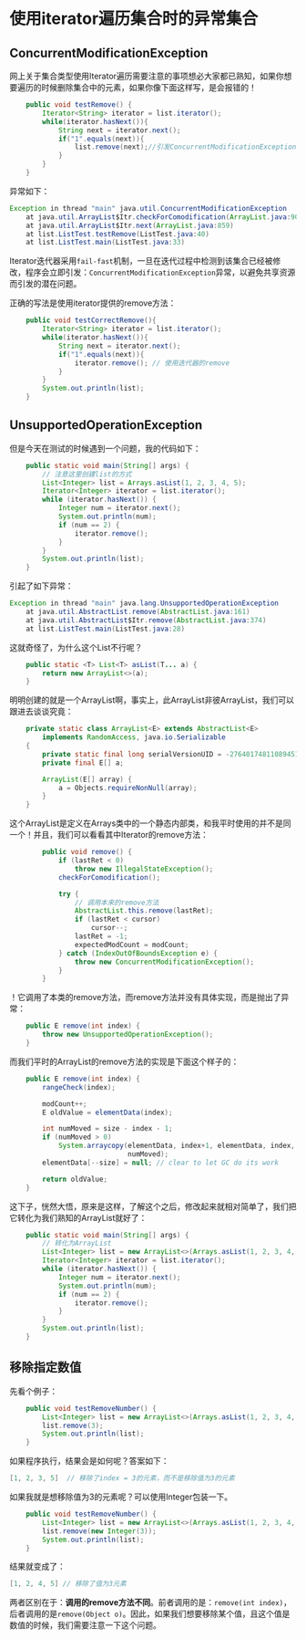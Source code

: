 # 使用iterator遍历集合时的异常集合

## ConcurrentModificationException

网上关于集合类型使用Iterator遍历需要注意的事项想必大家都已熟知，如果你想要遍历的时候删除集合中的元素，如果你像下面这样写，是会报错的！

```java
    public void testRemove() {
        Iterator<String> iterator = list.iterator();
        while(iterator.hasNext()){
            String next = iterator.next();
            if("1".equals(next)){
                list.remove(next);//引发ConcurrentModificationException
            }
        }
    }
```

异常如下：

```java
Exception in thread "main" java.util.ConcurrentModificationException
	at java.util.ArrayList$Itr.checkForComodification(ArrayList.java:909)
	at java.util.ArrayList$Itr.next(ArrayList.java:859)
	at list.ListTest.testRemove(ListTest.java:40)
	at list.ListTest.main(ListTest.java:33)
```

Iterator迭代器采用`fail-fast`机制，一旦在迭代过程中检测到该集合已经被修改，程序会立即引发：`ConcurrentModificationException`异常，以避免共享资源而引发的潜在问题。

正确的写法是使用iterator提供的remove方法：

```java
    public void testCorrectRemove(){
        Iterator<String> iterator = list.iterator();
        while(iterator.hasNext()){
            String next = iterator.next();
            if("1".equals(next)){
                iterator.remove(); // 使用迭代器的remove
            }
        }
        System.out.println(list); 
    }
```

## UnsupportedOperationException

但是今天在测试的时候遇到一个问题，我的代码如下：

```java
    public static void main(String[] args) {
		// 注意这里创建list的方式
        List<Integer> list = Arrays.asList(1, 2, 3, 4, 5);
        Iterator<Integer> iterator = list.iterator();
        while (iterator.hasNext()) {
            Integer num = iterator.next();
            System.out.println(num);
            if (num == 2) {
                iterator.remove();
            }
        }
        System.out.println(list);
    }
```

引起了如下异常：

```java
Exception in thread "main" java.lang.UnsupportedOperationException
	at java.util.AbstractList.remove(AbstractList.java:161)
	at java.util.AbstractList$Itr.remove(AbstractList.java:374)
	at list.ListTest.main(ListTest.java:28)
```

这就奇怪了，为什么这个List不行呢？

```java
    public static <T> List<T> asList(T... a) {
        return new ArrayList<>(a);
    }
```

明明创建的就是一个ArrayList啊，事实上，此ArrayList非彼ArrayList，我们可以跟进去谈谈究竟：

```java
    private static class ArrayList<E> extends AbstractList<E>
        implements RandomAccess, java.io.Serializable
    {
        private static final long serialVersionUID = -2764017481108945198L;
        private final E[] a;

        ArrayList(E[] array) {
            a = Objects.requireNonNull(array);
        }
    }
```

这个ArrayList是定义在Arrays类中的一个静态内部类，和我平时使用的并不是同一个！并且，我们可以看看其中Iterator的remove方法：

```java
        public void remove() {
            if (lastRet < 0)
                throw new IllegalStateException();
            checkForComodification();

            try {
                // 调用本来的remove方法
                AbstractList.this.remove(lastRet);
                if (lastRet < cursor)
                    cursor--;
                lastRet = -1;
                expectedModCount = modCount;
            } catch (IndexOutOfBoundsException e) {
                throw new ConcurrentModificationException();
            }
        }
```

！它调用了本类的remove方法，而remove方法并没有具体实现，而是抛出了异常：

```java
    public E remove(int index) {
        throw new UnsupportedOperationException();
    }
```

而我们平时的ArrayList的remove方法的实现是下面这个样子的：

```java
    public E remove(int index) {
        rangeCheck(index);

        modCount++;
        E oldValue = elementData(index);

        int numMoved = size - index - 1;
        if (numMoved > 0)
            System.arraycopy(elementData, index+1, elementData, index,
                             numMoved);
        elementData[--size] = null; // clear to let GC do its work

        return oldValue;
    }
```

这下子，恍然大悟，原来是这样，了解这个之后，修改起来就相对简单了，我们把它转化为我们熟知的ArrayList就好了：

```java
    public static void main(String[] args) {
		// 转化为ArrayList
        List<Integer> list = new ArrayList<>(Arrays.asList(1, 2, 3, 4, 5));
        Iterator<Integer> iterator = list.iterator();
        while (iterator.hasNext()) {
            Integer num = iterator.next();
            System.out.println(num);
            if (num == 2) {
                iterator.remove();
            }
        }
        System.out.println(list);
    }
```

## 移除指定数值

先看个例子：

```java
    public void testRemoveNumber() {
        List<Integer> list = new ArrayList<>(Arrays.asList(1, 2, 3, 4, 5));
        list.remove(3);
        System.out.println(list);
    }
```

如果程序执行，结果会是如何呢？答案如下：

```java
[1, 2, 3, 5]  // 移除了index = 3的元素，而不是移除值为3的元素
```

如果我就是想移除值为3的元素呢？可以使用Integer包装一下。

```java
	public void testRemoveNumber() {
        List<Integer> list = new ArrayList<>(Arrays.asList(1, 2, 3, 4, 5));
        list.remove(new Integer(3));
        System.out.println(list);
    }
```

结果就变成了：

```java
[1, 2, 4, 5] // 移除了值为3元素
```

两者区别在于：**调用的remove方法不同**。前者调用的是：`remove(int index)`，后者调用的是`remove(Object o)`。因此，如果我们想要移除某个值，且这个值是数值的时候，我们需要注意一下这个问题。

